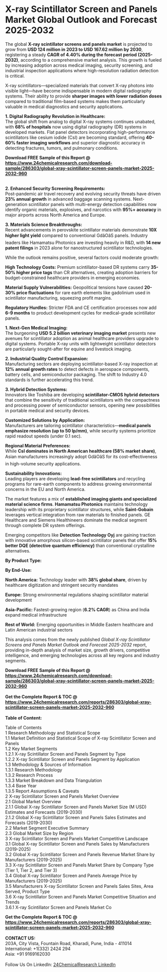 <h1>X-ray Scintillator Screen and Panels Market Global Outlook and Forecast 2025-2032</h1><p>The global <strong>X-ray scintillator screens and panels market</strong> is projected to grow from <strong>USD 124 million in 2023 to USD 167.62 million by 2030</strong>, registering a steady <strong>CAGR of 4.40% during the forecast period (2025-2032)</strong>, according to a comprehensive market analysis. This growth is fueled by increasing adoption across medical imaging, security screening, and industrial inspection applications where high-resolution radiation detection is critical.</p><p>X-ray scintillators—specialized materials that convert X-ray photons into visible light—have become indispensable in modern digital radiography systems. Their ability to provide <strong>sharper images with lower radiation doses</strong> compared to traditional film-based systems makes them particularly valuable in medical diagnostics and security applications.</p><p><strong>1. Digital Radiography Revolution in Healthcare:</strong><br>
The global shift from analog to digital X-ray systems continues unabated, with <strong>68% of hospitals</strong> now using digital radiography (DR) systems in developed markets. Flat panel detectors incorporating high-performance scintillators like cesium iodide (CsI) are becoming standard, offering <strong>40-60% faster imaging workflows</strong> and superior diagnostic accuracy in detecting fractures, tumors, and pulmonary conditions.</p><div><b>Download FREE Sample of this Report @ 
            <a href="https://www.24chemicalresearch.com/download-sample/286303/global-xray-scintillator-screen-panels-market-2025-2032-960">
            https://www.24chemicalresearch.com/download-sample/286303/global-xray-scintillator-screen-panels-market-2025-2032-960</a></b></div><br><p><strong>2. Enhanced Security Screening Requirements:</strong><br>
Post-pandemic air travel recovery and evolving security threats have driven <strong>23% annual growth</strong> in advanced baggage scanning systems. Next-generation scintillator panels with multi-energy detection capabilities now identify organic materials, explosives, and narcotics with <strong>95%+ accuracy</strong> in major airports across North America and Europe.</p><p><strong>3. Materials Science Breakthroughs:</strong><br>
Recent advancements in perovskite scintillator materials demonstrate <strong>10X higher light yield</strong> compared to conventional GdâOâS panels. Industry leaders like Hamamatsu Photonics are investing heavily in R&amp;D, with <strong>14 new patent filings</strong> in 2023 alone for nanostructured scintillator technologies.</p><p>While the outlook remains positive, several factors could moderate growth:</p><p><strong>High Technology Costs:</strong> Premium scintillator-based DR systems carry <strong>35-50% higher price tags</strong> than CR alternatives, creating adoption barriers for budget-constrained healthcare providers in emerging economies.</p><p><strong>Material Supply Vulnerabilities:</strong> Geopolitical tensions have caused <strong>20-30% price fluctuations</strong> for rare earth elements like gadolinium used in scintillator manufacturing, squeezing profit margins.</p><p><strong>Regulatory Hurdles:</strong> Stricter FDA and CE certification processes now add <strong>6-9 months</strong> to product development cycles for medical-grade scintillator panels.</p><p><strong>1. Next-Gen Medical Imaging:</strong><br>
The burgeoning <strong>USD 5.2 billion veterinary imaging market</strong> presents new avenues for scintillator adoption as animal healthcare providers upgrade to digital systems. Portable X-ray units with lightweight scintillator detectors are particularly sought-after for equine and livestock imaging.</p><p><strong>2. Industrial Quality Control Expansion:</strong><br>
Manufacturing sectors are deploying scintillator-based X-ray inspection at <strong>12% annual growth rates</strong> to detect defects in aerospace components, battery cells, and semiconductor packaging. The shift to Industry 4.0 standards is further accelerating this trend.</p><p><strong>3. Hybrid Detection Systems:</strong><br>
Innovators like Toshiba are developing <strong>scintillator-CMOS hybrid detectors</strong> that combine the sensitivity of traditional scintillators with the compactness and processing power of semiconductor sensors, opening new possibilities in portable medical and security devices.</p><p><strong>Customized Solutions by Application:</strong><br>
	Manufacturers are tailoring scintillator characteristics—<strong>medical panels emphasize resolution (up to 50 lp/mm)</strong>, while security systems prioritize rapid readout speeds (under 0.1 sec).</p><p><strong>Regional Material Preferences:</strong><br>
	While <strong>CsI dominates in North American healthcare (58% market share)</strong>, Asian manufacturers increasingly adopt GdâOâS for its cost-effectiveness in high-volume security applications.</p><p><strong>Sustainability Innovations:</strong><br>
	Leading players are developing <strong>lead-free scintillators</strong> and recycling programs for rare-earth components to address growing environmental concerns in the EU and North America.</p><p>The market features a mix of <strong>established imaging giants and specialized material science firms</strong>. <strong>Hamamatsu Photonics</strong> maintains technology leadership with its proprietary scintillator structures, while <strong>Saint-Gobain</strong> leverages vertical integration from raw materials to finished panels. GE Healthcare and Siemens Healthineers dominate the medical segment through complete DR system offerings.</p><p>Emerging competitors like <strong>Detection Technology Oyj</strong> are gaining traction with innovative amorphous silicon-based scintillator panels that offer <strong>15% better DQE (detective quantum efficiency)</strong> than conventional crystalline alternatives.</p><p><strong>By Product Type:</strong></p><p><strong>By End-Use:</strong></p><p><strong>North America:</strong> Technology leader with <strong>38% global share</strong>, driven by healthcare digitization and stringent security mandates</p><p><strong>Europe:</strong> Strong environmental regulations shaping scintillator material development</p><p><strong>Asia-Pacific:</strong> Fastest-growing region (<strong>6.2% CAGR</strong>) as China and India expand medical infrastructure</p><p><strong>Rest of World:</strong> Emerging opportunities in Middle Eastern healthcare and Latin American industrial sectors</p><p>This analysis comes from the newly published <em>Global X-ray Scintillator Screens and Panels Market Outlook and Forecast 2025-2032</em> report, providing in-depth analysis of market size, growth drivers, competitive intelligence, and emerging technologies across all key regions and industry segments.</p><div><b>Download FREE Sample of this Report @ 
            <a href="https://www.24chemicalresearch.com/download-sample/286303/global-xray-scintillator-screen-panels-market-2025-2032-960">
            https://www.24chemicalresearch.com/download-sample/286303/global-xray-scintillator-screen-panels-market-2025-2032-960</a></b></div><br><div><b>Get the Complete Report & TOC @ 
            <a href="https://www.24chemicalresearch.com/reports/286303/global-xray-scintillator-screen-panels-market-2025-2032-960">
            https://www.24chemicalresearch.com/reports/286303/global-xray-scintillator-screen-panels-market-2025-2032-960</a></b></div><br>
            <b>Table of Content:</b><p>Table of Contents<br />
1 Research Methodology and Statistical Scope<br />
1.1 Market Definition and Statistical Scope of X-ray Scintillator Screen and Panels<br />
1.2 Key Market Segments<br />
1.2.1 X-ray Scintillator Screen and Panels Segment by Type<br />
1.2.2 X-ray Scintillator Screen and Panels Segment by Application<br />
1.3 Methodology & Sources of Information<br />
1.3.1 Research Methodology<br />
1.3.2 Research Process<br />
1.3.3 Market Breakdown and Data Triangulation<br />
1.3.4 Base Year<br />
1.3.5 Report Assumptions & Caveats<br />
2 X-ray Scintillator Screen and Panels Market Overview<br />
2.1 Global Market Overview<br />
2.1.1 Global X-ray Scintillator Screen and Panels Market Size (M USD) Estimates and Forecasts (2019-2030)<br />
2.1.2 Global X-ray Scintillator Screen and Panels Sales Estimates and Forecasts (2019-2030)<br />
2.2 Market Segment Executive Summary<br />
2.3 Global Market Size by Region<br />
3 X-ray Scintillator Screen and Panels Market Competitive Landscape<br />
3.1 Global X-ray Scintillator Screen and Panels Sales by Manufacturers (2019-2025)<br />
3.2 Global X-ray Scintillator Screen and Panels Revenue Market Share by Manufacturers (2019-2025)<br />
3.3 X-ray Scintillator Screen and Panels Market Share by Company Type (Tier 1, Tier 2, and Tier 3)<br />
3.4 Global X-ray Scintillator Screen and Panels Average Price by Manufacturers (2019-2025)<br />
3.5 Manufacturers X-ray Scintillator Screen and Panels Sales Sites, Area Served, Product Type<br />
3.6 X-ray Scintillator Screen and Panels Market Competitive Situation and Trends<br />
3.6.1 X-ray Scintillator Screen and Panels Market Co</p><div><b>Get the Complete Report & TOC @ 
            <a href="https://www.24chemicalresearch.com/reports/286303/global-xray-scintillator-screen-panels-market-2025-2032-960">
            https://www.24chemicalresearch.com/reports/286303/global-xray-scintillator-screen-panels-market-2025-2032-960</a></b></div><br><b>CONTACT US:</b><br>
            203A, City Vista, Fountain Road, Kharadi, Pune, India - 411014<br>
            International: +1(332) 2424 294<br>
            Asia: +91 9169162030 <br><br>
            Follow Us On LinkedIn: <a href="https://www.linkedin.com/company/24chemicalresearch/">24ChemicalResearch LinkedIn</a>